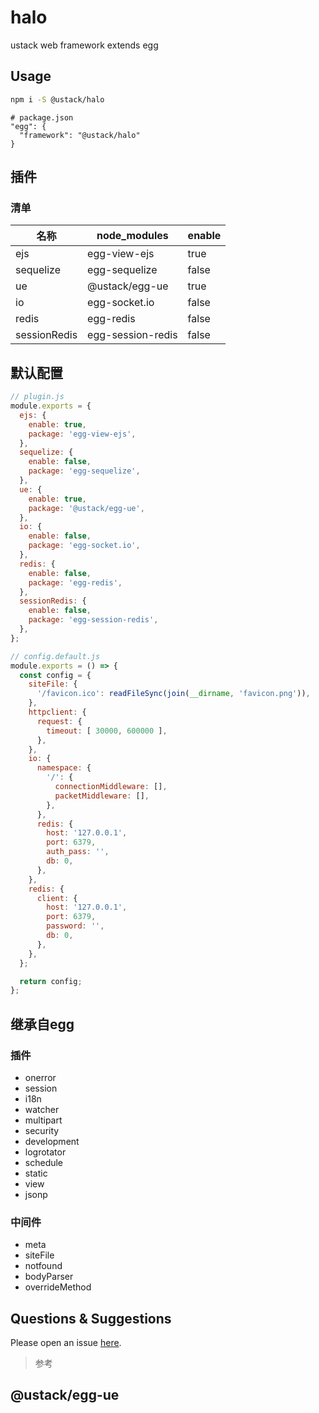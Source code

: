 # halo

ustack web framework extends egg

## Usage

```bash
npm i -S @ustack/halo
```

```file
# package.json
"egg": {
  "framework": "@ustack/halo"
}
```

## 插件

### 清单
| 名称 | node_modules | enable |
| --- | --- | --- |
| ejs | egg-view-ejs | true |
| sequelize | egg-sequelize | false |
| ue | @ustack/egg-ue | true |
| io | egg-socket.io | false |
| redis | egg-redis | false |
| sessionRedis | egg-session-redis | false | 

## 默认配置
```js
// plugin.js
module.exports = {
  ejs: {
    enable: true,
    package: 'egg-view-ejs',
  },
  sequelize: {
    enable: false,
    package: 'egg-sequelize',
  },
  ue: {
    enable: true,
    package: '@ustack/egg-ue',
  },
  io: {
    enable: false,
    package: 'egg-socket.io',
  },
  redis: {
    enable: false,
    package: 'egg-redis',
  },
  sessionRedis: {
    enable: false,
    package: 'egg-session-redis',
  },
};

// config.default.js
module.exports = () => {
  const config = {
    siteFile: {
      '/favicon.ico': readFileSync(join(__dirname, 'favicon.png')),
    },
    httpclient: {
      request: {
        timeout: [ 30000, 600000 ],
      },
    },
    io: {
      namespace: {
        '/': {
          connectionMiddleware: [],
          packetMiddleware: [],
        },
      },
      redis: {
        host: '127.0.0.1',
        port: 6379,
        auth_pass: '',
        db: 0,
      },
    },
    redis: {
      client: {
        host: '127.0.0.1',
        port: 6379,
        password: '',
        db: 0,
      },
    },
  };

  return config;
};
```

## 继承自egg
### 插件

+ onerror
+ session
+ i18n
+ watcher
+ multipart
+ security
+ development
+ logrotator
+ schedule
+ static
+ view
+ jsonp

### 中间件

+ meta
+ siteFile
+ notfound
+ bodyParser
+ overrideMethod


## Questions & Suggestions

Please open an issue [here](https://github.com/unitedstack/halo/issues).

>参考

## @ustack/egg-ue
